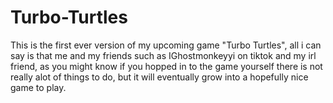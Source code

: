# Turbo-Turtles
This is the first ever version of my upcoming game "Turbo Turtles", all i can say is that me and my friends such as IGhostmonkeyyi on tiktok and my irl friend, as you might know if you hopped in to the game yourself there is not really alot of things to do, but it will eventually grow into a hopefully nice game to play.
